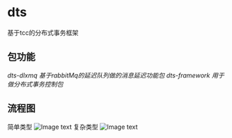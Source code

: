 # dts
基于tcc的分布式事务框架

## 包功能
*dts-dlxmq  基于rabbitMq的延迟队列做的消息延迟功能包*
*dts-framework 用于做分布式事务控制包*

## 流程图
简单类型
![Image text](https://github.com/jsun150/dts/edit/master/simple.png)
复杂类型
![Image text](https://github.com/jsun150/dts/edit/master/complex.png)
                      

